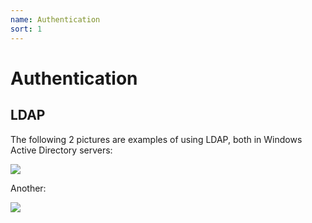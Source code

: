 ```yaml
---
name: Authentication
sort: 1
---
```


# Authentication

## LDAP

The following 2 pictures are examples of using LDAP, both in Windows Active Directory servers:

![](/docs/images/ldap_example1.jpg)

Another:

![](/docs/images/ldap_example2.png)